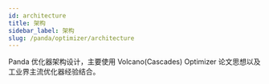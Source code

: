 ```yaml
---
id: architecture
title: 架构
sidebar_label: 架构
slug: /panda/optimizer/architecture
---
```


Panda 优化器架构设计，主要使用 Volcano(Cascades) Optimizer 论文思想以及工业界主流优化器经验结合。

